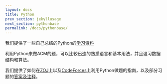 ```yaml
---
layout: docs
title: Python
prev_section: jekyllusage
next_section: pythonbase
permalink: /docs/pythonbase/
---
```



我们提供了一些自己总结的Python的[学习资料]({{site.url}}/python/introduction/)

利用Python来做ACM的题，可以比较迅速的熟悉语言和基本用法，并且温习数据结构和算法。

我们提供了如何在[ZOJ]({{site.url}}/python/zoj/)上以及[CodeForces]({{site.url}}/python/codeforces/)上利用Python做题的指南，以及部分习题的[答案及注释]({{site.url}}/python/answers/cf1-20/)。